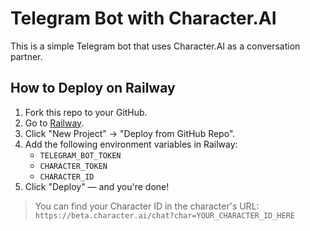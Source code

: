 # Telegram Bot with Character.AI

This is a simple Telegram bot that uses Character.AI as a conversation partner.

## How to Deploy on Railway

1. Fork this repo to your GitHub.
2. Go to [Railway](https://railway.app).
3. Click "New Project" -> "Deploy from GitHub Repo".
4. Add the following environment variables in Railway:
   - `TELEGRAM_BOT_TOKEN`
   - `CHARACTER_TOKEN`
   - `CHARACTER_ID`
5. Click "Deploy" — and you're done!

> You can find your Character ID in the character's URL:
> `https://beta.character.ai/chat?char=YOUR_CHARACTER_ID_HERE`